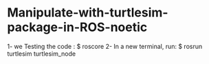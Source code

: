 # Manipulate-with-turtlesim-package-in-ROS-noetic
1- we Testing the code : $ roscore 
2- In a new terminal, run: $ rosrun turtlesim turtlesim_node 




